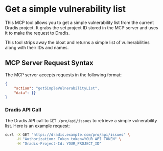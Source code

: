 # Get a simple vulnerability list
This MCP tool allows you to get a simple vulnerability list from the current Dradis project. It grabs the set project ID stored in the MCP server and uses it to make the request to Dradis.

This tool strips away the bloat and returns a simple list of vulnerabilities along with their IDs and names.

## MCP Server Request Syntax

The MCP server accepts requests in the following format:
```json
{
    "action": "getSimpleVulnerabilityList",
    "data": {}
}
```

### Dradis API Call
The Dradis API call to `GET /pro/api/issues` to retrieve a simple vulnerability list. Here is an example request:
```bash
curl -X GET "https://dradis.example.com/pro/api/issues" \
     -H "Authorization: Token token=YOUR_API_TOKEN" \
     -H "Dradis-Project-Id: YOUR_PROJECT_ID"
```